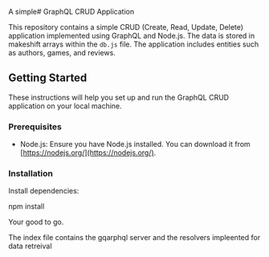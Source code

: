 
A simple# GraphQL CRUD Application

This repository contains a simple CRUD (Create, Read, Update, Delete) application implemented using GraphQL and Node.js. The data is stored in makeshift arrays within the `db.js` file. The application includes entities such as authors, games, and reviews.

## Getting Started

These instructions will help you set up and run the GraphQL CRUD application on your local machine.

### Prerequisites

- Node.js: Ensure you have Node.js installed. You can download it from [https://nodejs.org/](https://nodejs.org/).

### Installation
  
Install dependencies:

npm install

Your good to go.

The index file contains the gqarphql server and the resolvers impleented for data retreival
